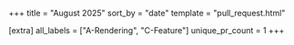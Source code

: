 +++
title = "August 2025"
sort_by = "date"
template = "pull_request.html"

[extra]
all_labels = ["A-Rendering", "C-Feature"]
unique_pr_count = 1
+++
